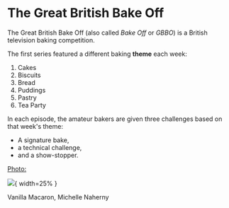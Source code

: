 # The Great British Bake Off

The Great British Bake Off (also called *Bake Off* or *GBBO*) is a British television baking competition.

The first series featured a different baking **theme** each week:

1.  Cakes
2.  Biscuits
3.  Bread
4.  Puddings
5.  Pastry
6.  Tea Party

In each episode, the amateur bakers are given three challenges based on that week's theme:

-   A signature bake,
-   a technical challenge,
-   and a show-stopper.

[Photo:](https://en.wikipedia.org/wiki/Macaron)

![](http://bit.ly/vanilla-macaron){ width=25% }

Vanilla Macaron, Michelle Naherny
